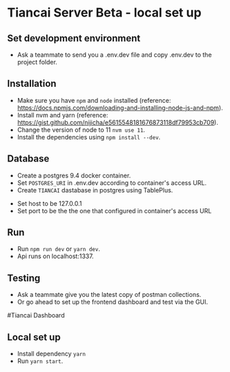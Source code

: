 # Tiancai Server Beta - local set up

## Set development environment 

- Ask a teammate to send you a .env.dev file and copy .env.dev to the project folder.

## Installation

- Make sure you have `npm` and `node` installed (reference: https://docs.npmjs.com/downloading-and-installing-node-js-and-npm).
- Install nvm and yarn (reference: https://gist.github.com/nijicha/e5615548181676873118df79953cb709).
- Change the version of node to 11 `nvm use 11`.
- Install the dependencies using `npm install --dev`.

## Database 

- Create a postgres 9.4 docker container.
- Set `POSTGRES_URI` in .env.dev according to container's access URL.
- Create `TIANCAI` dastabase in postgres using TablePlus.
* Set host to be 127.0.0.1 
* Set port to be the the one that configured in container's access URL

## Run 

- Run `npm run dev` or `yarn dev`.
- Api runs on localhost:1337.

## Testing

- Ask a teammate give you the latest copy of postman collections.
- Or go ahead to set up the frontend dashboard and test via the GUI.



#Tiancai Dashboard

## Local set up

- Install dependency `yarn`
- Run `yarn start`.
